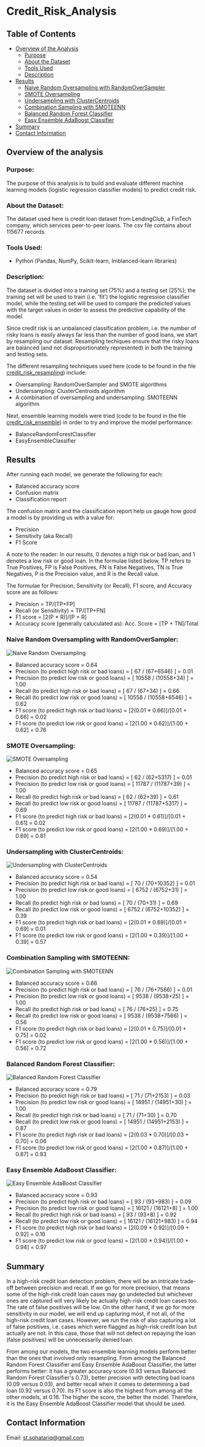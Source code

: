 # Credit_Risk_Analysis
## Table of Contents
- [Overview of the Analysis](#overview-of-the-analysis)
    - [Purpose](#purpose)
    - [About the Dataset](#about-the-dataset)
    - [Tools Used](#tools-used)
    - [Description](#description)
- [Results](#results)
    - [Naive Random Oversampling with RandomOverSampler](#naive-random-oversampling-with-randomoversampler)
    - [SMOTE Oversampling](#smote-oversampling)
    - [Undersampling with ClusterCentroids](#Undersampling-with-ClusterCentroids)
    - [Combination Sampling with SMOTEENN](#Combination-Sampling-with-SMOTEENN)
    - [Balanced Random Forest Classifier](#Balanced-Random-Forest-Classifier)
    - [Easy Ensemble AdaBoost Classifier](#Easy-Ensemble-AdaBoost-Classifier)
- [Summary](#summary)
- [Contact Information](#contact-information)

## Overview of the analysis
### Purpose:
The purpose of this analysis is to build and evaluate different machine learning models (logistic regression classifier models) to predict credit risk.

### About the Dataset:
The dataset used here is credit loan dataset from LendingClub, a FinTech company, which services peer-to-peer loans. The csv file contains about 115677 records.

### Tools Used:
 - Python (Pandas, NumPy, Scikit-learn, Imblanced-learn libraries)

### Description:
The dataset is divided into a training set (75%) and a testing set (25%); the training set will be used to train (i.e. 'fit') the logistic regression classifier model, while the testing set will be used to compare the predicted values with the target values in order to assess the predictive capability of the model.

Since credit risk is an unbalanced classification problem, i.e. the number of risky loans is easily always far less than the number of good loans, we start by resampling our dataset. Resampling techiques ensure that the risky loans are balanced (and not disproportionately represented) in both the training and testing sets. 

The different resampling techniques used here (code to be found in the file [credit_risk_resampling](https://github.com/SohaT7/Credit_Risk_Analysis/blob/main/credit_risk_resampling.ipynb)) include: 

 - Oversampling: RandomOverSampler and SMOTE algorithms
 - Undersampling: ClusterCentroids algorithm
 - A combination of oversampling and undersampling: SMOTEENN algorithm

Next, ensemble learning models were tried (code to be found in the file [credit_risk_ensemble](https://github.com/SohaT7/Credit_Risk_Analysis/blob/main/credit_risk_ensemble.ipynb)) in order to try and improve the model performance:
 - BalanceRandomForestClassifier
 - EasyEnsembleClassifier

## Results
After running each model, we generate the following for each:
 - Balanced accuracy score
 - Confusion matrix
 - Classification report

The confusion matrix and the classification report help us gauge how good a model is by providing us with a value for:
 - Precision
 - Sensitivity (aka Recall)
 - F1 Score

A note to the reader: In our results, 0 denotes a high risk or bad loan, and 1 denotes a low risk or good loan. In the formulae listed below, TP refers to True Positives, FP is False Positives, FN is False Negatives, TN is True Negatives, P is the Precision value, and R is the Recall value.

The formulae for Precision, Sensitivity (or Recall), F1 score, and Accuracy score are as follows:
 - Precision = TP/[TP+FP]
 - Recall (or Sensitivity) = TP/[TP+FN]
 - F1 score = [2(P * R)]/[P + R]
 - Accuracy score (generally caluculated as): Acc. Score = [TP + TN]/Total

### Naive Random Oversampling with RandomOverSampler:
![Naive Random Oversampling](https://github.com/SohaT7/Credit_Risk_Analysis/blob/main/Images/Image_Naive_Random_Oversampling.png)

 - Balanced accuracy score = 0.64
 - Precision (to predict high risk or bad loans) = [ 67 / (67+6546) ] = 0.01
 - Precision (to predict low risk or good loans) = [ 10558 / (10558+34) ] = 1.00
 - Recall (to predict high risk or bad loans) = [ 67 / (67+34) ] = 0.66
 - Recall (to predict low risk or good loans) = [ 10558 / (10558+6546) ] = 0.62
 - F1 score (to predict high risk or bad loans) = [2(0.01 * 0.66)]/[0.01 + 0.66] = 0.02
 - F1 score (to predict low risk or good loans) = [2(1.00 * 0.62)]/[1.00 + 0.62] = 0.76

### SMOTE Oversampling:
![SMOTE Oversampling](https://github.com/SohaT7/Credit_Risk_Analysis/blob/main/Images/Image_SMOTE_Oversampling.png)

- Balanced accuracy score = 0.65
- Precision (to predict high risk or bad loans) = [ 62 / (62+5317) ] = 0.01
- Precision (to predict low risk or good loans) = [ 11787 / (11787+39) ] = 1.00
- Recall (to predict high risk or bad loans) = [ 62 / (62+39) ] = 0.61
- Recall (to predict low risk or good loans) = [ 11787 / (11787+5317) ] = 0.69
- F1 score (to predict high risk or bad loans) = [2(0.01 * 0.61)]/[0.01 + 0.61] = 0.02
- F1 score (to predict low risk or good loans) = [2(1.00 * 0.69)]/[1.00 + 0.69] = 0.81

### Undersampling with ClusterCentroids:
![Undersampling with ClusterCentroids](https://github.com/SohaT7/Credit_Risk_Analysis/blob/main/Images/Image_ClusterCentroids.png)

- Balanced accuracy score = 0.54
- Precision (to predict high risk or bad loans) = [ 70 / (70+10352) ] = 0.01
- Precision (to predict low risk or good loans) = [ 6752 / (6752+31) ] = 1.00
- Recall (to predict high risk or bad loans) = [ 70 / (70+31) ] = 0.69
- Recall (to predict low risk or good loans) = [ 6752 / (6752+10352) ] = 0.39
- F1 score (to predict high risk or bad loans) = [2(0.01 * 0.69)]/[0.01 + 0.69] = 0.01
- F1 score (to predict low risk or good loans) = [2(1.00 * 0.39)]/[1.00 + 0.39] = 0.57

### Combination Sampling with SMOTEENN:
![Combination Sampling with SMOTEENN](https://github.com/SohaT7/Credit_Risk_Analysis/blob/main/Images/Image_SMOTEENN_Combo.png)

- Balanced accuracy score = 0.66
- Precision (to predict high risk or bad loans) = [ 76 / (76+7566) ] = 0.01
- Precision (to predict low risk or good loans) = [ 9538 / (9538+25) ] = 1.00
- Recall (to predict high risk or bad loans) = [ 76 / (76+25) ] = 0.75
- Recall (to predict low risk or good loans) = [ 9538 / (9538+7566) ] = 0.56
- F1 score (to predict high risk or bad loans) = [2(0.01 * 0.75)]/[0.01 + 0.75] = 0.02
- F1 score (to predict low risk or good loans) = [2(1.00 * 0.56)]/[1.00 + 0.56] = 0.72

### Balanced Random Forest Classifier:
![Balanced Random Forest Classifier](https://github.com/SohaT7/Credit_Risk_Analysis/blob/main/Images/Image_Balanced_Random_Forest_Classifier.png)

- Balanced accuracy score = 0.79
- Precision (to predict high risk or bad loans) = [ 71 / (71+2153) ] = 0.03
- Precision (to predict low risk or good loans) = [ 14951 / (14951+30) ] = 1.00
- Recall (to predict high risk or bad loans) = [ 71 / (71+30) ] = 0.70
- Recall (to predict low risk or good loans) = [ 14951 / (14951+2153) ] = 0.87
- F1 score (to predict high risk or bad loans) = [2(0.03 * 0.70)]/[0.03 + 0.70] = 0.06
- F1 score (to predict low risk or good loans) = [2(1.00 * 0.87)]/[1.00 + 0.87] = 0.93

### Easy Ensemble AdaBoost Classifier:
![Easy Ensemble AdaBoost Classifier](https://github.com/SohaT7/Credit_Risk_Analysis/blob/main/Images/Image_Easy_Ensemble_AdaBoost_Classifier.png)

- Balanced accuracy score = 0.93
- Precision (to predict high risk or bad loans) = [ 93 / (93+983) ] = 0.09
- Precision (to predict low risk or good loans) = [ 16121 / (16121+8) ] = 1.00
- Recall (to predict high risk or bad loans) = [ 93 / (93+8) ] = 0.92
- Recall (to predict low risk or good loans) = [ 16121 / (16121+983) ] = 0.94
- F1 score (to predict high risk or bad loans) = [2(0.09 * 0.92)]/[0.09 + 0.92] = 0.16
- F1 score (to predict low risk or good loans) = [2(1.00 * 0.94)]/[1.00 + 0.94] = 0.97

## Summary
In a high-risk credit loan detection problem, there will be an intricate trade-off between precision and recall. If we go for more precision, that means some of the high-risk credit loan cases may go undetected but whichever ones are captured will very likely be actually high-risk credit loan cases too. The rate of false positives will be low. On the other hand, if we go for more sensitivity in our model, we will end up capturing most, if not all, of the high-risk credit loan cases. However, we run the risk of also capturing a lot of false positives, i.e. cases which were flagged as high-risk credit loan but actually are not. In this case, those that will not defect on repaying the loan (false positives) will be unnecessarily denied loan.

From among our models, the two ensemble learning models perform better than the ones that involved only resampling. From among the Balanced Random Forest Classifier and Easy Ensemble AdaBoost Classifier, the latter performs better: it has a greater accuracy score (0.93 versus Balanced Random Forest Classifier's 0.73), better precision with detecting bad loans (0.09 versus 0.03), and better recall when it comes to determining a bad loan (0.92 versus 0.70). Its F1 score is also the highest from among all the other models, at 0.16. The higher the score, the better the model. Therefore, it is the Easy Ensemble AdaBoost Classifier model that should be used.

## Contact Information
Email: st.sohatariq@gmail.com
